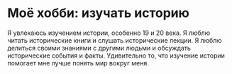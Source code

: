 # Моё хобби: изучать историю

Я увлекаюсь изучением истории, особенно 19 и 20 века. Я люблю читать исторические книги  и слушать исторические лекции. Я  люблю делиться своими знаниями с другими людьми и обсуждать исторические события и факты. Удивительно то, что изучение истории помогает мне лучше понять мир вокруг меня.